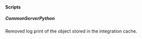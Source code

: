 
#### Scripts
##### CommonServerPython
Removed log print of the object stored in the integration cache.
